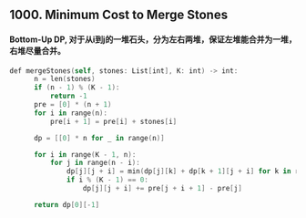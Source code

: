 ## 1000. Minimum Cost to Merge Stones
#### Bottom-Up DP, 对于从i到j的一堆石头，分为左右两堆，保证左堆能合并为一堆，右堆尽量合并。
```swift
def mergeStones(self, stones: List[int], K: int) -> int:
      n = len(stones)
      if (n - 1) % (K - 1):
          return -1
      pre = [0] * (n + 1)
      for i in range(n):
          pre[i + 1] = pre[i] + stones[i]

      dp = [[0] * n for _ in range(n)]

      for i in range(K - 1, n):
          for j in range(n - i):
              dp[j][j + i] = min(dp[j][k] + dp[k + 1][j + i] for k in range(j, j + i, K - 1))
              if i % (K - 1) == 0:
                  dp[j][j + i] += pre[j + i + 1] - pre[j]

      return dp[0][-1]
```
